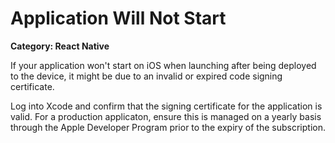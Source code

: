 # Application Will Not Start

__Category: React Native__

If your application won't start on iOS when launching after being deployed to the device, it might be due to an invalid or expired code signing certificate.

Log into Xcode and confirm that the signing certificate for the application is valid. For a production applicaton, ensure this is managed on a yearly basis through the Apple Developer Program prior to the expiry of the subscription.
